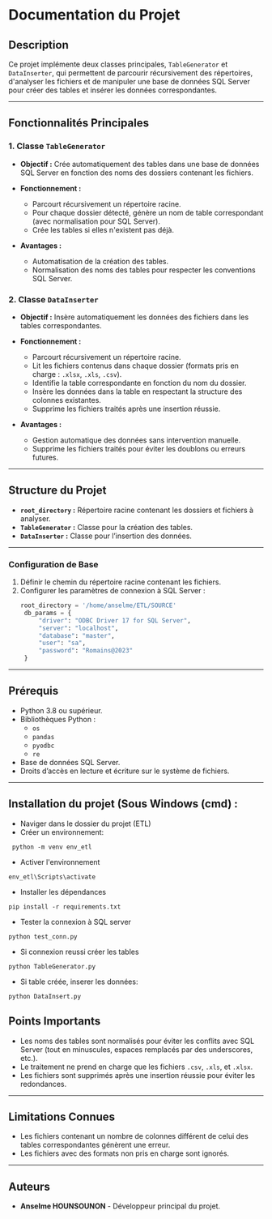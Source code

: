 # Documentation du Projet

## Description

Ce projet implémente deux classes principales, `TableGenerator` et `DataInserter`, qui permettent de parcourir récursivement des répertoires, d'analyser les fichiers et de manipuler une base de données SQL Server pour créer des tables et insérer les données correspondantes.

---

## Fonctionnalités Principales

### 1. Classe `TableGenerator`

- **Objectif :**
  Crée automatiquement des tables dans une base de données SQL Server en fonction des noms des dossiers contenant les fichiers.

- **Fonctionnement :**

  - Parcourt récursivement un répertoire racine.
  - Pour chaque dossier détecté, génère un nom de table correspondant (avec normalisation pour SQL Server).
  - Crée les tables si elles n'existent pas déjà.

- **Avantages :**
  - Automatisation de la création des tables.
  - Normalisation des noms des tables pour respecter les conventions SQL Server.

### 2. Classe `DataInserter`

- **Objectif :**
  Insère automatiquement les données des fichiers dans les tables correspondantes.

- **Fonctionnement :**

  - Parcourt récursivement un répertoire racine.
  - Lit les fichiers contenus dans chaque dossier (formats pris en charge : `.xlsx`, `.xls`, `.csv`).
  - Identifie la table correspondante en fonction du nom du dossier.
  - Insère les données dans la table en respectant la structure des colonnes existantes.
  - Supprime les fichiers traités après une insertion réussie.

- **Avantages :**
  - Gestion automatique des données sans intervention manuelle.
  - Supprime les fichiers traités pour éviter les doublons ou erreurs futures.

---

## Structure du Projet

- **`root_directory` :** Répertoire racine contenant les dossiers et fichiers à analyser.
- **`TableGenerator` :** Classe pour la création des tables.
- **`DataInserter` :** Classe pour l’insertion des données.

---

### Configuration de Base

1. Définir le chemin du répertoire racine contenant les fichiers.
2. Configurer les paramètres de connexion à SQL Server :
   ```python
   root_directory = '/home/anselme/ETL/SOURCE'
    db_params = {
        "driver": "ODBC Driver 17 for SQL Server",
        "server": "localhost",
        "database": "master",
        "user": "sa",
        "password": "Romains@2023"
    }
   ```

---

## Prérequis

- Python 3.8 ou supérieur.
- Bibliothèques Python :
  - `os`
  - `pandas`
  - `pyodbc`
  - `re`
- Base de données SQL Server.
- Droits d’accès en lecture et écriture sur le système de fichiers.

---

## Installation du projet (Sous Windows (cmd) :

- Naviger dans le dossier du projet (ETL)
- Créer un environnement:

```
 python -m venv env_etl
```

- Activer l'environnement

```
env_etl\Scripts\activate
```

- Installer les dépendances

```
pip install -r requirements.txt
```

- Tester la connexion à SQL server

```
python test_conn.py
```

- Si connexion reussi créer les tables

```
python TableGenerator.py
```

- Si table créée, inserer les données:

```
python DataInsert.py
```

## Points Importants

- Les noms des tables sont normalisés pour éviter les conflits avec SQL Server (tout en minuscules, espaces remplacés par des underscores, etc.).
- Le traitement ne prend en charge que les fichiers `.csv`, `.xls`, et `.xlsx`.
- Les fichiers sont supprimés après une insertion réussie pour éviter les redondances.

---

## Limitations Connues

- Les fichiers contenant un nombre de colonnes différent de celui des tables correspondantes génèrent une erreur.
- Les fichiers avec des formats non pris en charge sont ignorés.

---

## Auteurs

- **Anselme HOUNSOUNON** - Développeur principal du projet.
